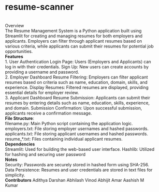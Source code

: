 # resume-scanner
<br>
Overview
<br>
The Resume Management System is a Python application built using Streamlit for creating and managing resumes for both employers and applicants. Employers can filter through applicant resumes based on various criteria, while applicants can submit their resumes for potential job opportunities.
<br>
<b>Features</b>
<br>
1. User Authentication
Login Page: Users (Employers and Applicants) can log in with their credentials.
Sign Up: New users can create accounts by providing a username and password.
<br>
2. Employer Dashboard
Resume Filtering: Employers can filter applicant resumes based on criteria such as name, education, domain, skills, and experience.
Display Resumes: Filtered resumes are displayed, providing essential details for employer review.
<br>
3. Applicant Dashboard
Resume Submission: Applicants can submit their resumes by entering details such as name, education, skills, experience, and domain.
Submission Confirmation: Upon successful submission, applicants receive a confirmation message.
<br>
<b>File Structure</b>:
<br>
filename.py: Main Python script containing the application logic.
employers.txt: File storing employer usernames and hashed passwords.
applicants.txt: File storing applicant usernames and hashed passwords.
resume_*.txt: Files containing individual applicant resumes.
<br>
<b>Dependencies</b>
<br>
Streamlit: Used for building the web-based user interface.
Hashlib: Utilized for hashing and securing user password
<br>
<b>Notes</b>
<br>
Security: Passwords are securely stored in hashed form using SHA-256.
Data Persistence: Resumes and user credentials are stored in text files for simplicity.
<br>
<b>Contributors</b>
Adithya Darshan
Abhilash Vinod
Abhijit Amar
Aashish M Kumar
